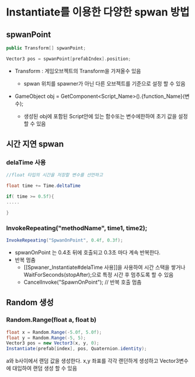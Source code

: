 
# Instantiate를 이용한 다양한 spwan 방법

## spwanPoint

```cpp
public Transform[] spwanPoint;

Vector3 pos = spwanPoint[prefabIndex].position;
```

- Transform : 게임오브젝트의 Transform을 가져올수 있음
	- spwan 위치를 spawner가 아닌 다른 오브젝트를 기준으로 설정 할 수 있음

- GameObject obj = GetComponent\<Script_Name>().{function_Name}(변수);
	- 생성된 obj에 포함된 Script안에 있는 함수또는 변수에한하여 초기 값을 설정 할 수 있음



## 시간 지연 spwan

### delaTime 사용
```cs
//float 타입의 시간을 저장할 변수를 선언하고 

float time += Time.deltaTime

if( time >= 0.5f){
.....

}
```


### InvokeRepeating("methodName", time1, time2);
```cs
InvokeRepeating("SpwanOnPoint", 0.4f, 0.3f);
```
- spwanOnPoint 는 0.4초 뒤에 호출되고 0.3초 마다 계속 반복한다.
- 반복 멈춤
	- [[Spwaner_Instantiate#delaTime 사용]]을 사용하여 시간 스택을 쌓거나 WaitForSeconds(stopAfter);으로 특정 시간 후 멈추도록 할 수 있음
	- CancelInvoke("SpawnOnPoint"); // 반복 호출 멈춤



## Random 생성

### Random.Range(float a, float b)
```cs
float x = Random.Range(-5.0f, 5.0f);
float y = Random.Range(-5, 5);
Vector3 pos = new Vector3(x, y, 0);
Instantiate(prefab[index], pos, Quaternion.identity);
```

a와 b사이에서 랜덤 값을 생성한다. 
x,y 좌표를 각각 랜던하게 생성하고 Vector3변수에 대입하여 랜덤 생성 할 수 있음
